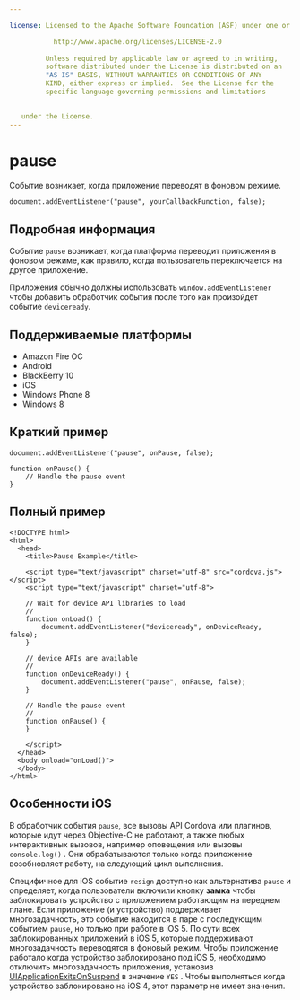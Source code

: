 ```yaml
---

license: Licensed to the Apache Software Foundation (ASF) under one or more contributor license agreements. See the NOTICE file distributed with this work for additional information regarding copyright ownership. The ASF licenses this file to you under the Apache License, Version 2.0 (the "License"); you may not use this file except in compliance with the License. You may obtain a copy of the License at

           http://www.apache.org/licenses/LICENSE-2.0
    
         Unless required by applicable law or agreed to in writing,
         software distributed under the License is distributed on an
         "AS IS" BASIS, WITHOUT WARRANTIES OR CONDITIONS OF ANY
         KIND, either express or implied.  See the License for the
         specific language governing permissions and limitations
    

   under the License.
---
```


# pause

Событие возникает, когда приложение переводят в фоновом режиме.

    document.addEventListener("pause", yourCallbackFunction, false);
    

## Подробная информация

Событие `pause` возникает, когда платформа переводит приложения в фоновом режиме, как правило, когда пользователь переключается на другое приложение.

Приложения обычно должны использовать `window.addEventListener` чтобы добавить обработчик события после того как произойдет событие `deviceready`.

## Поддерживаемые платформы

*   Amazon Fire ОС
*   Android
*   BlackBerry 10
*   iOS
*   Windows Phone 8
*   Windows 8

## Краткий пример

    document.addEventListener("pause", onPause, false);
    
    function onPause() {
        // Handle the pause event
    }
    

## Полный пример

    <!DOCTYPE html>
    <html>
      <head>
        <title>Pause Example</title>
    
        <script type="text/javascript" charset="utf-8" src="cordova.js"></script>
        <script type="text/javascript" charset="utf-8">
    
        // Wait for device API libraries to load
        //
        function onLoad() {
            document.addEventListener("deviceready", onDeviceReady, false);
        }
    
        // device APIs are available
        //
        function onDeviceReady() {
            document.addEventListener("pause", onPause, false);
        }
    
        // Handle the pause event
        //
        function onPause() {
        }
    
        </script>
      </head>
      <body onload="onLoad()">
      </body>
    </html>
    

## Особенности iOS

В обработчик события `pause`, все вызовы API Cordova или плагинов, которые идут через Objective-C не работают, а также любых интерактивных вызовов, например оповещения или вызовы `console.log()` . Они обрабатываются только когда приложение возобновляет работу, на следующий цикл выполнения.

Специфичное для iOS событие `resign` доступно как альтернатива `pause` и определяет, когда пользователи включили кнопку **замка** чтобы заблокировать устройство с приложением работающим на переднем плане. Если приложение (и устройство) поддерживает многозадачность, это событие находится в паре с последующим событием `pause`, но только при работе в iOS 5. По сути всех заблокированных приложений в iOS 5, которые поддерживают многозадачность переводятся в фоновый режим. Чтобы приложение работало когда устройство заблокировано под iOS 5, необходимо отключить многозадачность приложения, установив [UIApplicationExitsOnSuspend][1] в значение `YES` . Чтобы выполняться когда устройство заблокировано на iOS 4, этот параметр не имеет значения.

 [1]: http://developer.apple.com/library/ios/#documentation/general/Reference/InfoPlistKeyReference/Articles/iPhoneOSKeys.html